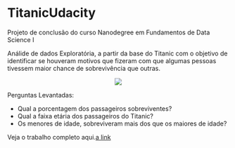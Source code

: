 # TitanicUdacity
Projeto de conclusão do curso Nanodegree em Fundamentos de Data Science I

Análide de dados Exploratória, a partir da base do Titanic com o objetivo de identificar se houveram motivos que fizeram com que algumas pessoas tivessem maior chance de sobrevivência que outras.
<p align="center">
   <img src="https://github.com/suzanasvm/TitanicUdacity/blob/master/titanic.jpg"> 
</p>
Perguntas Levantadas:

- Qual a porcentagem dos passageiros sobreviventes?
- Qual a faixa etária dos passageiros do Titanic?
- Os menores de idade, sobreviveram mais dos que os maiores de idade?

Veja o trabalho completo aqui.[a link](https://github.com/suzanasvm/TitanicUdacity/blob/master/Titanic-Udacity_SuzanaMota.ipynb)
